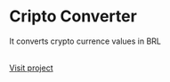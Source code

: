 # Cripto Converter
<p>It converts crypto currence values in BRL</p>
<br/>
<a href="https://welcometocryptoconverter.netlify.app/"> Visit project </a>
